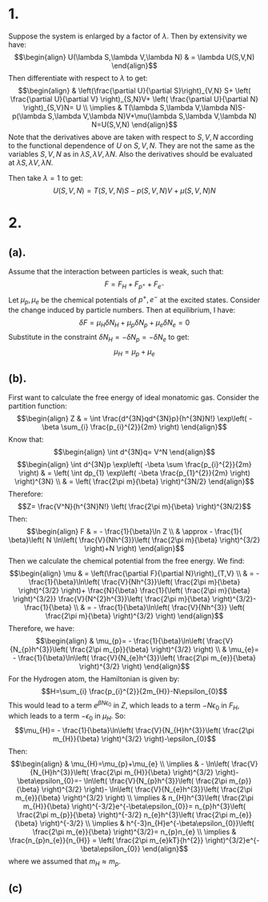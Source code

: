 # 1.
Suppose the system is enlarged by a factor of $\lambda$. Then by extensivity we have:
$$\begin{align}
U(\lambda S,\lambda V,\lambda N) & = \lambda U(S,V,N)
\end{align}$$
Then differentiate with respect to $\lambda$ to get:
$$\begin{align}
 & \left(\frac{\partial U}{\partial S}\right)_{V,N} S+ \left(  \frac{\partial U}{\partial V} \right)_{S,N}V+ \left(  \frac{\partial U}{\partial N} \right)_{S,V}N= U \\
\implies & T(\lambda S,\lambda V,\lambda N)S-p(\lambda S,\lambda V,\lambda N)V+\mu(\lambda S,\lambda V,\lambda N) N=U(S,V,N)
\end{align}$$
Note that the derivatives above are taken with respect to $S,V,N$ according to the functional dependence of $U$ on $S,V,N$. They are not the same as the variables $S,V,N$ as in $\lambda S,\lambda V,\lambda N$. Also the derivatives should be evaluated at $\lambda S,\lambda V,\lambda N$. 

Then take $\lambda=1$ to get:
$$U(S,V,N)= T(S,V,N)S-p(S,V,N)V+\mu(S,V,N)N$$
# 2.
## (a).
Assume that the interaction between particles is weak, such that:
$$F=F_{H}+F_{p^{+}}+F_{e^{-}}$$
Let $\mu_{p},\mu_{e}$ be the chemical potentials of $p^{+},e^{-}$ at the excited states. Consider the change induced by particle numbers. Then at equilibrium, I have:
$$\delta F=\mu_{H}\delta N_{H}+\mu_{p}\delta N_{p}+\mu_{e}\delta N_{e}=0$$
Substitute in the constraint $\delta N_{H}=-\delta N_{p}=-\delta N_{e}$ to get:
$$\mu_{H}=\mu_{p}+\mu_{e}$$
## (b).
 First want to calculate the free energy of ideal monatomic gas. Consider the partition function:
 $$\begin{align}
Z & = \int \frac{d^{3N}qd^{3N}p}{h^{3N}N!} \exp\left( - \beta \sum_{i} \frac{p_{i}^{2}}{2m} \right)
\end{align}$$
Know that:
$$\begin{align}
\int d^{3N}q= V^N
\end{align}$$
$$\begin{align}
\int d^{3N}p \exp\left( -\beta \sum \frac{p_{i}^{2}}{2m} \right) & = \left( \int dp_{1} \exp\left( -\beta \frac{p_{1}^{2}}{2m} \right) \right)^{3N} \\
 & = \left( \frac{2\pi m}{\beta} \right)^{3N/2}
\end{align}$$
Therefore:
$$Z= \frac{V^N}{h^{3N}N!} \left(  \frac{2\pi m}{\beta} \right)^{3N/2}$$
Then:
$$\begin{align}
F & = - \frac{1}{\beta}\ln Z \\
 & \approx - \frac{1}{ \beta}\left( N \ln\left(  \frac{V}{Nh^{3}}\left(  \frac{2\pi m}{\beta} \right)^{3/2} \right)+N \right)
\end{align}$$
Then we calculate the chemical potential from the free energy. We find:
$$\begin{align}
\mu & = \left(\frac{\partial F}{\partial N}\right)_{T,V} \\
 & =  - \frac{1}{\beta}\ln\left(  \frac{V}{Nh^{3}}\left(  \frac{2\pi m}{\beta} \right)^{3/2} \right)+ \frac{N}{\beta} \frac{1}{\left(  \frac{2\pi m}{\beta} \right)^{3/2}} \frac{V}{N^{2}h^{3}}\left(  \frac{2\pi m}{\beta} \right)^{3/2}- \frac{1}{\beta} \\
 & = - \frac{1}{\beta}\ln\left(  \frac{V}{Nh^{3}} \left(  \frac{2\pi m}{\beta} \right)^{3/2} \right)
\end{align}$$
Therefore, we have:
$$\begin{align}
 & \mu_{p}= - \frac{1}{\beta}\ln\left(  \frac{V}{N_{p}h^{3}}\left(  \frac{2\pi m_{p}}{\beta} \right)^{3/2} \right) \\
 & \mu_{e}= - \frac{1}{\beta}\ln\left(  \frac{V}{N_{e}h^{3}}\left(  \frac{2\pi m_{e}}{\beta} \right)^{3/2} \right)
\end{align}$$
For the Hydrogen atom, the Hamiltonian is given by:
$$H=\sum_{i} \frac{p_{i}^{2}}{2m_{H}}-N\epsilon_{0}$$
This would lead to a term $e^{\beta N\epsilon_{0}}$ in $Z$, which leads to a term $-N\epsilon_{0}$ in $F_{H}$, which leads to a term $-\epsilon_{0}$ in $\mu_{H}$. So:
$$\mu_{H}= - \frac{1}{\beta}\ln\left(  \frac{V}{N_{H}h^{3}}\left(  \frac{2\pi m_{H}}{\beta} \right)^{3/2} \right)-\epsilon_{0}$$
Then:
$$\begin{align}
 & \mu_{H}=\mu_{p}+\mu_{e} \\
\implies & - \ln\left(  \frac{V}{N_{H}h^{3}}\left(  \frac{2\pi m_{H}}{\beta} \right)^{3/2} \right)-\beta\epsilon_{0}=- \ln\left(  \frac{V}{N_{p}h^{3}}\left(  \frac{2\pi m_{p}}{\beta} \right)^{3/2} \right)- \ln\left(  \frac{V}{N_{e}h^{3}}\left(  \frac{2\pi m_{e}}{\beta} \right)^{3/2} \right) \\
\implies & n_{H}h^{3}\left(  \frac{2\pi m_{H}}{\beta} \right)^{-3/2}e^{-\beta\epsilon_{0}}= n_{p}h^{3}\left(  \frac{2\pi m_{p}}{\beta} \right)^{-3/2} n_{e}h^{3}\left(  \frac{2\pi m_{e}}{\beta} \right)^{-3/2} \\
\implies & h^{-3}n_{H}e^{-\beta\epsilon_{0}}\left(  \frac{2\pi m_{e}}{\beta} \right)^{3/2}= n_{p}n_{e} \\
\implies & \frac{n_{p}n_{e}}{n_{H}} = \left(  \frac{2\pi m_{e}kT}{h^{2}} \right)^{3/2}e^{-\beta\epsilon_{0}}
\end{align}$$
where we assumed that $m_{H}\approx m_{p}$.

## (c)

